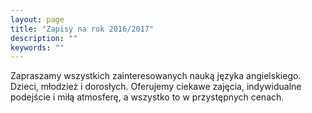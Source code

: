 ```yaml
---
layout: page
title: "Zapisy na rok 2016/2017"
description: ""
keywords: ""
---
```


Zapraszamy wszystkich zainteresowanych nauką języka angielskiego. Dzieci, 
młodzież i dorosłych. Oferujemy ciekawe zajęcia, indywidualne podejście i miłą 
atmosferę, a wszystko to w przystępnych cenach.
